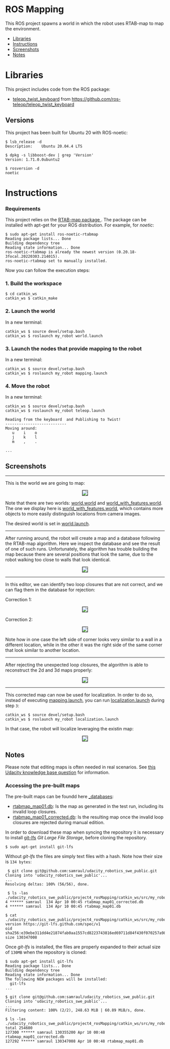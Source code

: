 # ROS Mapping

This ROS project spawns a world in which the robot uses RTAB-map to map the environment.

* [Libraries](#libraries)
* [Instructions](#instructions)
* [Screenshots](#screenshots)
* [Notes](#notes)

# Libraries

This project includes code from the ROS package:

* [teleop_twist_keyboard](./catkin_ws/src/teleop_twist_keyboard/) from https://github.com/ros-teleop/teleop_twist_keyboard

## Versions

This project has been built for Ubuntu 20 with ROS-noetic:

```
$ lsb_release -d
Description:	Ubuntu 20.04.4 LTS

$ dpkg -s libboost-dev | grep 'Version'
Version: 1.71.0.0ubuntu2

$ rosversion -d
noetic
```

# Instructions

### Requirements

This project relies on the [RTAB-map package ](http://wiki.ros.org/rtabmap_ros). The package can be installed with apt-get for your ROS distribution. For example, for *noetic*:

```
$ sudo apt-get install ros-noetic-rtabmap
Reading package lists... Done
Building dependency tree       
Reading state information... Done
ros-noetic-rtabmap is already the newest version (0.20.18-3focal.20220303.214015).
ros-noetic-rtabmap set to manually installed.
```

Now you can follow the execution steps:

### 1. Build the workspace


```
$ cd catkin_ws
catkin_ws $ catkin_make
```

### 2. Launch the world

In a new terminal:

```
catkin_ws $ source devel/setup.bash
catkin_ws $ roslaunch my_robot world.launch
```

### 3. Launch the nodes that provide mapping to the robot

In a new terminal:

```
catkin_ws $ source devel/setup.bash
catkin_ws $ roslaunch my_robot mapping.launch
```

### 4. Move the robot

In a new terminal:

```
catkin_ws $ source devel/setup.bash
catkin_ws $ roslaunch my_robot teleop.launch

Reading from the keyboard  and Publishing to Twist!
---------------------------
Moving around:
   u    i    o
   j    k    l
   m    ,    .

...
```

## Screenshots

---

This is the world we are going to map:

<p align="center"><img border=1 src="doc/01_map.png"></p>

Note that there are two worlds: [world.world](./catkin_ws/src/my_robot/worlds/world.world) and [world_with_features.world](./catkin_ws/src/my_robot/worlds/world_with_features.world). The one we display here is [world_with_features.world](./catkin_ws/src/my_robot/worlds/world_with_features.world), which contains more objects to more easily distinguish locations from camera images.

The desired world is set in [world.launch](./catkin_ws/src/my_robot/launch/world.launch).

---

After running around, the robot will create a map and a database following the RTAB-map algorithm. Here we inspect the database and see the result of one of such runs. Unfortunately, the algorithm has trouble building the map because there are several positions that look the same, due to the robot walking too close to walls that look identical.

<p align="center">
   <img border=1 src="./doc/02_before_correction.png">
</p>

---

In this editor, we can identify two loop closures that are not correct, and we can flag them in the database for rejection:

Correction 1:

<p align="center"><img border=1 src="./doc/03_correction1.png"></p>

Correction 2:

<p align="center"><img border=1 src="./doc/04_correction2.png"></p>

Note how in one case the left side of corner looks very similar to a wall in a different location, while in the other it was the right side of the same corner that look similar to another location.

---

After rejecting the unexpected loop closures, the algorithm is able to reconstruct the 2d and 3d maps properly:

<p align="center"><img border=1 src="./doc/05_final_result.png"></p>

---

This corrected map can now be used for localization. In order to do so, instead of executing [mapping.launch](./catkin_ws/src/my_robot/launch/mapping.launch), you can run [localization.launch](./catkin_ws/src/my_robot/launch/localization.launch) during step `3`:

```
catkin_ws $ source devel/setup.bash
catkin_ws $ roslaunch my_robot localization.launch
```

In that case, the robot will localize leveraging the existin map:

<p align="center"><img border=1 src="./doc/06_localization.png"></p>

## Notes

Please note that editing maps is often needed in real scenarios. See [this Udacity knowledge base question](https://knowledge.udacity.com/questions/828996) for information.

### Accessing the pre-built maps

The pre-built maps can be foundd here [_databases](./catkin_ws/src/my_robot/_databases/):

* [rtabmap_map01.db](./catkin_ws/src/my_robot/_databases/rtabmap_map01.db): Is the map as generated in the test run, including its invalid loop closures.
* [rtabmap_map01_corrected.db](./catkin_ws/src/my_robot/_databases/rtabmap_map01_corrected.db): Is the resulting map once the invalid loop closures are rejected during manual edition.

In order to download these map when syncing the repository it is necessary to install [git-lfs](https://git-lfs.github.com/) *Git Large File Storage*, before cloning the repository.

```
$ sudo apt-get install git-lfs
```

Without *git-lfs* the files are simply text files with a hash. Note how their size is `134 bytes`:
```
 $ git clone git@github.com:samraul/udacity_robotics_swe_public.git
Cloning into 'udacity_robotics_swe_public'...
...
Resolving deltas: 100% (56/56), done.

 $ ls -las ./udacity_robotics_swe_public/project4_rosMapping/catkin_ws/src/my_robot/_databases/
4 ****** samraul  134 Apr 10 00:45 rtabmap_map01_corrected.db
4 ****** samraul  134 Apr 10 00:45 rtabmap_map01.db

$ cat ./udacity_robotics_swe_public/project4_rosMapping/catkin_ws/src/my_robot/_databases/rtabmap_map01.db 
version https://git-lfs.github.com/spec/v1
oid sha256:e39ebe311dd4e21874fab0aa1557cd8223743816ed69711d84f430f070257a98
size 130347008
```

Once *git-lfs* is installed, the files are properly expanded to their actual size of `130MB` when the repository is cloned:

```
$ sudo apt-get install git-lfs
Reading package lists... Done
Building dependency tree       
Reading state information... Done
The following NEW packages will be installed:
  git-lfs
...

$ git clone git@github.com:samraul/udacity_robotics_swe_public.git
Cloning into 'udacity_robotics_swe_public'...
...
Filtering content: 100% (2/2), 248.63 MiB | 60.89 MiB/s, done.

$ ls -las ./udacity_robotics_swe_public/project4_rosMapping/catkin_ws/src/my_robot/_databases/
total 254600
127300 ****** samraul 130355200 Apr 10 00:48 rtabmap_map01_corrected.db
127292 ****** samraul 130347008 Apr 10 00:48 rtabmap_map01.db

```